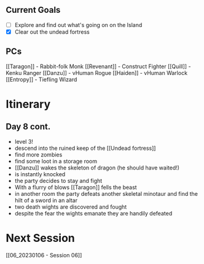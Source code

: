 
## Current Goals
- [ ] Explore and find out what's going on on the Island
- [x] Clear out the undead fortress

## PCs
[[Taragon]] - Rabbit-folk Monk
[[Revenant]] - Construct Fighter
[[Quill]] - Kenku Ranger
[[Danzu]] - vHuman Rogue
[[Haiden]] - vHuman Warlock
[[Entropy]] - Tiefling Wizard

# Itinerary

## Day 8 cont.
- level 3!
- descend into the ruined keep of the [[Undead fortress]]
- find more zombies
- find some loot in a storage room
- [[Danzu]] wakes the skeleton of dragon (he should have waited!)
- is instantly knocked
- the party decides to stay and fight
- With a flurry of blows [[Taragon]] fells the beast
- in another room the party defeats another skeletal minotaur and find the hilt of a sword in an altar
- two death wights are discovered and fought
- despite the fear the wights emanate they are handily defeated
# Next Session
[[06_20230106 - Session 06]]
